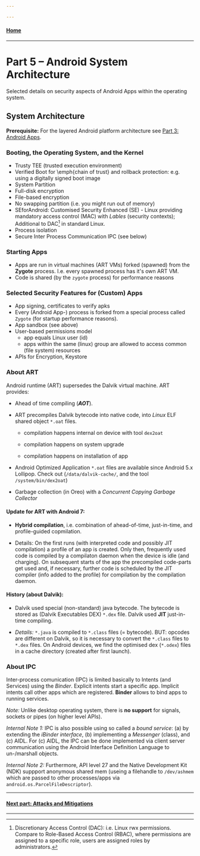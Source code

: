 ```yaml
---

---
```

#### [Home](../README.md)

---


# Part 5 – Android System Architecture

Selected details on security aspects of Android Apps within the operating system.

## System Architecture ##

**Prerequisite:** For the layered Android platform architecture see [Part 3: Android Apps](../Part-3-Android-apps/study-material--android-apps.md).


### Booting, the Operating System, and the Kernel

* Trusty TEE (trusted execution environment)
* Verified Boot for \emph{chain of trust} and rollback protection: e.g. using a digitally signed boot image
* System Partition
* Full-disk encryption
* File-based encryption
* No swapping partition (i.e. you might run out of memory)
* SEforAndroid: Customised Security Enhanced (SE) - Linux providing mandatory access control (MAC) with *Lables* (security contexts); Additional to DAC[^dac] in standard Linux.
* Process isolation
* Secure Inter Process Communication IPC (see below)


### Starting Apps

* Apps are run in virtual machines (ART VMs) forked (spawned) from the  **Zygote** process. I.e. every spawned process has it's own ART VM.
* Code is shared (by the ```zygote``` process) for performance reasons


### Selected Security Features for (Custom) Apps

* App signing, certificates to verify apks
* Every (Android App-) process is forked from a special process called ```Zygote``` (for startup performance reasons).
* App sandbox (see above)
* User-based permissions model
	* app equals Linux user (id)
	* apps within the same (linux) group are allowed to access common (file system) resources
* APIs for Encryption, Keystore


### About ART

Android runtime (ART) supersedes the Dalvik virtual machine. ART provides:

* Ahead of time compiling (***AOT***).

* ART precompiles Dalvik bytecode into native code, into *Linux* ELF shared object ```*.oat``` files.

	* compilation happens internal on device with tool ```dex2oat```

 	* compilation happens on system upgrade

 	* compilation happens on installation of app

* Android Optimized Application ```*.oat``` files are available since Android 5.x Lollipop. Check out  (```/data/dalvik-cache/```, and the tool ```/system/bin/dex2oat```)
* Garbage collection (in Oreo) with a *Concurrent Copying Garbage Collector*


#### **Update** for ART with Android 7: 

* **Hybrid compilation**, i.e. combination of ahead-of-time, just-in-time, and profile-guided copmilation. 

* Details: On the first runs (with interpreted code and possibly JIT compilation) a profile of an app is created. Only then, frequently used code is compiled by a compilaton daemon when the device is idle (and charging). On subsequent starts of the app the precompiled code-parts get used and, if necessary, further code is scheduled by the JIT compiler (info added to the profile) for compilation by the compilation daemon.

#### History (about Dalvik): 

* Dalvik used special (non-standard) java bytecode. The bytecode is stored as (Dalvik Executables DEX) ```*.dex``` file. Dalvik used **JIT** just-in-time compiling.


* *Details:* ```*.java``` is compiled to ```*.class``` files (= bytecode). BUT: opcodes are different on Dalvik, so it is necessary to convert the ```*.class``` files to ```*.dex``` files. On Android devices, we find the  optimised dex (```*.odex```) files in a cache directory (created after first launch).



### About IPC

Inter-process comunication (IPC) is limited basically to Intents (and Services) using the *Binder*. Explicit intents start a specific app. Implicit intents call other apps which are registered. **Binder** allows to bind apps to running services.

*Note:* Unlike desktop operating system, there is **no support** for signals, sockets or pipes (on higher level APIs). 

*Internal Note 1:* IPC is also possible using so called a *bound service*: (a) by extending the *iBinder interface*, (b) implementing a *Messenger* (class), and (c) AIDL. For (c) AIDL, the IPC can be done implemented via client server communication using the Android Interface Definition Language to un-/marshall objects. 

*Internal Note 2:* Furthermore, API level 27 and the Native Development Kit (NDK) suppport anonymous shared mem (useing a filehandle to ```/dev/ashmem``` which are passed to other processes/apps via ```android.os.ParcelFileDescriptor```).



[^dac]: Discretionary Access Control (DAC): i.e. Linux rwx permissions. Compare to Role-Based Access Control (RBAC), where permissions are assigned to a specific role, users are assigned roles by administrators.



--- 
#### [Next part: Attacks and Mitigations](../Part-6-Attacks+Mitigations/study-material--attacks+mitigations.md)

---